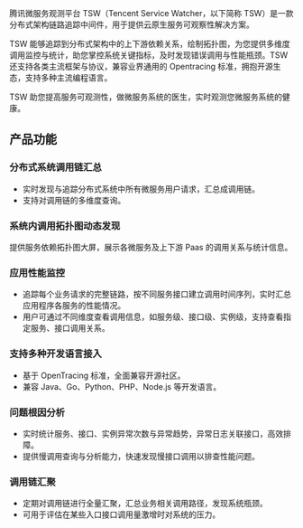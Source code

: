腾讯微服务观测平台 TSW（Tencent Service Watcher，以下简称 TSW）是一款分布式架构链路追踪中间件，用于提供云原生服务可观察性解决方案。

TSW 能够追踪到分布式架构中的上下游依赖关系，绘制拓扑图，为您提供多维度调用监控与统计，助您掌控系统关键指标，及时发现错误调用与性能瓶颈。TSW 还支持各类主流框架与协议，兼容业界通用的 Opentracing 标准，拥抱开源生态，支持多种主流编程语言。

TSW 助您提高服务可观测性，做微服务系统的医生，实时观测您微服务系统的健康。

## 产品功能
### 分布式系统调用链汇总
- 实时发现与追踪分布式系统中所有微服务用户请求，汇总成调用链。
- 支持对调用链的多维度查询。

### 系统内调用拓扑图动态发现
提供服务依赖拓扑图大屏，展示各微服务及上下游 Paas 的调用关系与统计信息。

### 应用性能监控
- 追踪每个业务请求的完整链路，按不同服务接口建立调用时间序列，实时汇总应用程序各服务的性能情况。
- 用户可通过不同维度查看调用信息，如服务级、接口级、实例级，支持查看指定服务、接口调用关系。

### 支持多种开发语言接入
- 基于 OpenTracing 标准，全面兼容开源社区。
- 兼容 Java、Go、Python、PHP、Node.js 等开发语言。

### 问题根因分析
- 实时统计服务、接口、实例异常次数与异常趋势，异常日志关联接口，高效排障。
- 提供慢调用查询与分析能力，快速发现慢接口调用以排查性能问题。

### 调用链汇聚
- 定期对调用链进行全量汇聚，汇总业务相关调用路径，发现系统瓶颈。
- 可用于评估在某些入口接口调用量激增时对系统的压力。

